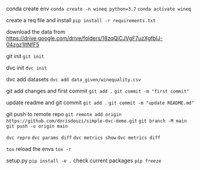conda create env
`conda create -n wineq python=3.7`
`conda activate wineq`

create a req file and install 
`pip install -r requirements.txt`

download the data from 
https://drive.google.com/drive/folders/18zqQiCJVgF7uzXgfbIJ-04zgz1ItNfF5

git init
`git init`

dvc init
`dvc init`

dvc add datasets
`dvc add data_given/winequality.csv`

git add changes and first commit
`git add .`
`git commit -m "first commit"`

update readme and git commit
`git add .`
`git commit -m "update README.md"`

git push to remote repo
`git remote add origin https://github.com/dorisdouzi/simple-dvc-demo.git`
`git branch -M main`
`git push -u origin main`


`dvc repro`
`dvc params diff`
`dvc metrics show`
`dvc metrics diff`


`tox`
reload the envs
`tox -r`

setup.py
`pip install -e .`
check current packages
`pip freeze`










